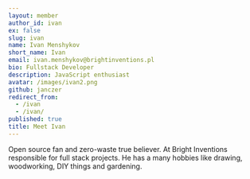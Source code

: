 ```yaml
---
layout: member
author_id: ivan
ex: false
slug: ivan
name: Ivan Menshykov
short_name: Ivan
email: ivan.menshykov@brightinventions.pl
bio: Fullstack Developer
description: JavaScript enthusiast
avatar: /images/ivan2.png
github: janczer
redirect_from:
  - /ivan
  - /ivan/
published: true
title: Meet Ivan
---
```


Open source fan and zero-waste true believer. At Bright Inventions responsible for full stack projects. He has a many hobbies like drawing, woodworking, DIY things and gardening. 
